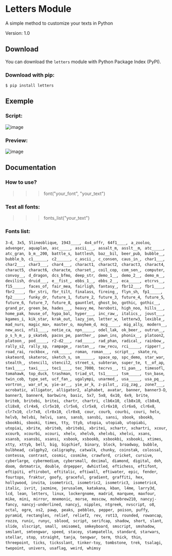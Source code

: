 # Letters Module
A simple method to customize your texts in Python

Version: 1.0

## Download

You can download the `letters` module with Python Package Index (PyPI).

### Download with pip:

`$ pip install letters`

## Exemple

### Script:

![image](https://media.discordapp.net/attachments/850635541778792459/872855875235242004/unknown.png)

### Preview:

![image](https://media.discordapp.net/attachments/850635541778792459/872565442143723530/unknown.png)

## Documentation

### How to use?

>>> font("your_font", "your_text")

### Test all fonts:

>>> fonts_list("your_text")

### Fonts list:

`3-d`, ` 3x5`, ` 5lineoblique`, ` 1943____`, ` 4x4_offr`, ` 64f1____`, ` a_zooloo`, ` advenger`, ` aquaplan`, ` asc_____`, ` ascii___`, ` assalt_m`, ` asslt__m`, ` atc_____`, ` atc_gran`, ` b_m__200`, ` battle_s`, ` battlesh`, ` baz__bil`, ` beer_pub`, ` bubble__`, ` bubble_b`, ` c1______`, ` c2______`, ` c_ascii_`, ` c_consen`, ` caus_in_`, ` char1___`, ` char2___`, ` char3___`, ` char4___`, ` charact1`, ` charact2`, ` charact3`, ` charact4`, ` charact5`, ` charact6`, ` characte`, ` charset_`, ` coil_cop`, ` com_sen_`, ` computer`, ` convoy__`, ` d_dragon`, ` dcs_bfmo`, ` deep_str`, ` demo_1__`, ` demo_2__`, ` demo_m__`, ` devilish`, ` druid___`, ` e__fist_`, ` ebbs_1__`, ` ebbs_2__`, ` eca_____`, ` etcrvs__`, ` f15_____`, ` faces_of`, ` fair_mea`, ` fairligh`, ` fantasy_`, ` fbr12___`, ` fbr1____`, ` fbr2____`, ` fbr_stri`, ` fbr_tilt`, ` finalass`, ` fireing_`, ` flyn_sh`, ` fp1_____`, ` fp2_____`, ` funky_dr`, ` future_1`, ` future_2`, ` future_3`, ` future_4`, ` future_5`, ` future_6`, ` future_7`, ` future_8`, ` gauntlet`, ` ghost_bo`, ` gothic`, ` gothic__`, ` grand_pr`, ` green_be`, ` hades___`, ` heavy_me`, ` heroboti`, ` high_noo`, ` hills___`, ` home_pak`, ` house_of`, ` hypa_bal`, ` hyper___`, ` inc_raw_`, ` italics_`, ` joust___`, ` kgames_i`, ` kik_star`, ` krak_out`, ` lazy_jon`, ` letter_w`, ` letterw3`, ` lexible_`, ` mad_nurs`, ` magic_ma>`, ` master_o`, ` mayhem_d`, ` mcg_____`, ` mig_ally`, ` modern__`, ` new_asci`, ` nfi1____`, ` notie_ca`, ` npn_____`, ` odel_lak`, ` ok_beer_`, ` outrun__`, ` p_s_h_m_`, ` p_skateb`, ` pacos_pe`, ` panther_`, ` pawn_ins`, ` phonix__`, ` platoon2`, ` platoon_`, ` pod_____`, ` r2-d2___`, ` rad_____`, ` rad_phan`, ` radical_`, ` rainbow_`, ` rally_s2`, ` rally_sp`, ` rampage_`, ` rastan__`, ` raw_recu`, ` rci_____`, ` ripper!_`, ` road_rai`, ` rockbox_`, ` rok_____`, ` roman`, ` roman___`, ` script__`, ` skate_ro`, ` skateord`, ` skateroc`, ` sketch_s`, ` sm______`, ` space_op`, ` spc_demo`, ` star_war`, ` stealth_`, ` stencil1`, ` stencil2`, ` street_s`, ` subteran`, ` super_te`, ` t__of_ap`, ` tav1____`, ` taxi____`, ` tec1____`, ` tec_7000`, ` tecrvs__`, ` ti_pan__`, ` timesofl`, ` tomahawk`, ` top_duck`, ` trashman`, ` triad_st`, ` ts1_____`, ` tsm_____`, ` tsn_base`, ` twin_cob`, ` type_set`, ` ucf_fan_`, ` ugalympi`, ` unarmed_`, ` usa_____`, ` usa_pq__`, ` vortron_`, ` war_of_w`, ` yie-ar__`, ` yie_ar_k`, ` z-pilot_`, ` zig_zag_`, ` zone7___`, ` acrobatic`, ` alligator`, ` alligator2`, ` alphabet`, ` avatar`, ` banner`, ` banner3-D`, ` banner3`, ` banner4`, ` barbwire`, ` basic`, ` 5x7`, ` 5x8`, ` 6x10`, ` 6x9`, ` brite`, ` briteb`, ` britebi`, ` britei`, ` chartr`, ` chartri`, ` clb6x10`, ` clb8x10`, ` clb8x8`, ` cli8x8`, ` clr4x6`, ` clr5x10`, ` clr5x6`, ` clr5x8`, ` clr6x10`, ` clr6x6`, ` clr6x8`, ` clr7x10`, ` clr7x8`, ` clr8x10`, ` clr8x8`, ` cour`, ` courb`, ` courbi`, ` couri`, ` helv`, ` helvb`, ` helvbi`, ` helvi`, ` sans`, ` sansb`, ` sansbi`, ` sansi`, ` sbook`, ` sbookb`, ` sbookbi`, ` sbooki`, ` times`, ` tty`, ` ttyb`, ` utopia`, ` utopiab`, ` utopiabi`, ` utopiai`, ` xbrite`, ` xbriteb`, ` xbritebi`, ` xbritei`, ` xchartr`, ` xchartri`, ` xcour`, ` xcourb`, ` xcourbi`, ` xcouri`, ` xhelv`, ` xhelvb`, ` xhelvbi`, ` xhelvi`, ` xsans`, ` xsansb`, ` xsansbi`, ` xsansi`, ` xsbook`, ` xsbookb`, ` xsbookbi`, ` xsbooki`, ` xtimes`, ` xtty`, ` xttyb`, ` bell`, ` big`, ` bigchief`, ` binary`, ` block`, ` broadway`, ` bubble`, ` bulbhead`, ` calgphy2`, ` caligraphy`, ` catwalk`, ` chunky`, ` coinstak`, ` colossal`, ` contessa`, ` contrast`, ` cosmic`, ` cosmike`, ` crawford`, ` cricket`, ` cursive`, ` cyberlarge`, ` cybermedium`, ` cybersmall`, ` decimal`, ` diamond`, ` digital`, ` doh`, ` doom`, ` dotmatrix`, ` double`, ` drpepper`, ` dwhistled`, ` eftichess`, ` eftifont`, ` eftipiti`, ` eftirobot`, ` eftitalic`, ` eftiwall`, ` eftiwater`, ` epic`, ` fender`, ` fourtops`, ` fraktur`, ` goofy`, ` graceful`, ` gradient`, ` graffiti`, ` hex`, ` hollywood`, ` invita`, ` isometric1`, ` isometric2`, ` isometric3`, ` isometric4`, ` italic`, ` ivrit`, ` jazmine`, ` jerusalem`, ` katakana`, ` kban`, ` l4me`, ` larry3d`, ` lcd`, ` lean`, ` letters`, ` linux`, ` lockergnome`, ` madrid`, ` marquee`, ` maxfour`, ` mike`, ` mini`, ` mirror`, ` mnemonic`, ` morse`, ` moscow`, ` mshebrew210`, ` nancyj-fancy`, ` nancyj-underlined`, ` nancyj`, ` nipples`, ` ntgreek`, ` nvscript`, ` o8`, ` octal`, ` ogre`, ` os2`, ` pawp`, ` peaks`, ` pebbles`, ` pepper`, ` poison`, ` puffy`, ` pyramid`, ` rectangles`, ` relief`, ` relief2`, ` rev`, ` rot13`, ` rounded`, ` rowancap`, ` rozzo`, ` runic`, ` runyc`, ` sblood`, ` script`, ` serifcap`, ` shadow`, ` short`, ` slant`, ` slide`, ` slscript`, ` small`, ` smisome1`, ` smkeyboard`, ` smscript`, ` smshadow`, ` smslant`, ` smtengwar`, ` speed`, ` stacey`, ` stampatello`, ` standard`, ` starwars`, ` stellar`, ` stop`, ` straight`, ` tanja`, ` tengwar`, ` term`, ` thick`, ` thin`, ` threepoint`, ` ticks`, ` ticksslant`, ` tinker-toy`, ` tombstone`, ` trek`, ` tsalagi`, ` twopoint`, ` univers`, ` usaflag`, ` weird`, ` whimsy`
